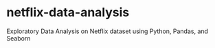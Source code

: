 # netflix-data-analysis
Exploratory Data Analysis on Netflix dataset using Python, Pandas, and Seaborn
